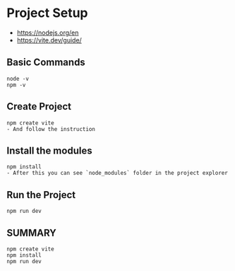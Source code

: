 # Project Setup

- https://nodejs.org/en
- https://vite.dev/guide/

## Basic Commands

```
node -v
npm -v
```

## Create Project

```
npm create vite
- And follow the instruction
```

## Install the modules

```
npm install
- After this you can see `node_modules` folder in the project explorer
```

## Run the Project

```
npm run dev
```

## SUMMARY

```
npm create vite
npm install
npm run dev
```
